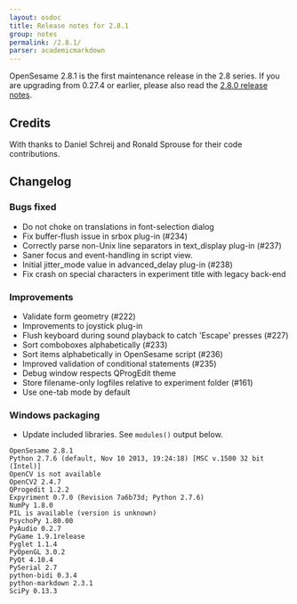```yaml
---
layout: osdoc
title: Release notes for 2.8.1
group: notes
permalink: /2.8.1/
parser: academicmarkdown
---
```


OpenSesame 2.8.1 is the first maintenance release in the 2.8 series. If you are upgrading from 0.27.4 or earlier, please also read the [2.8.0 release notes].

## Credits

With thanks to Daniel Schreij and Ronald Sprouse for their code contributions.

## Changelog

### Bugs fixed

- Do not choke on translations in font-selection dialog
- Fix buffer-flush issue in srbox plug-in (#234)
- Correctly parse non-Unix line separators in text_display plug-in (#237)
- Saner focus and event-handling in script view.
- Initial jitter_mode value in advanced_delay plug-in (#238)
- Fix crash on special characters in experiment title with legacy back-end

### Improvements

- Validate form geometry (#222)
- Improvements to joystick plug-in
- Flush keyboard during sound playback to catch 'Escape' presses (#227)
- Sort comboboxes alphabetically (#233)
- Sort items alphabetically in OpenSesame script (#236)
- Improved validation of conditional statements (#235)
- Debug window respects QProgEdit theme
- Store filename-only logfiles relative to experiment folder (#161)
- Use one-tab mode by default

### Windows packaging

- Update included libraries. See `modules()` output below.

~~~
OpenSesame 2.8.1
Python 2.7.6 (default, Nov 10 2013, 19:24:18) [MSC v.1500 32 bit (Intel)]
OpenCV is not available
OpenCV2 2.4.7
QProgedit 1.2.2
Expyriment 0.7.0 (Revision 7a6b73d; Python 2.7.6)
NumPy 1.8.0
PIL is available (version is unknown)
PsychoPy 1.80.00
PyAudio 0.2.7
PyGame 1.9.1release
Pyglet 1.1.4
PyOpenGL 3.0.2
PyQt 4.10.4
PySerial 2.7
python-bidi 0.3.4
python-markdown 2.3.1
SciPy 0.13.3
~~~

[2.8.0 release notes]: /notes/2.8.0
